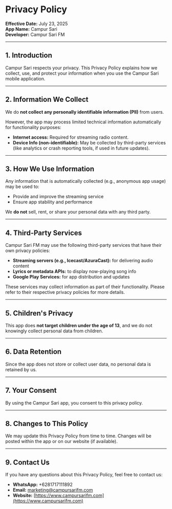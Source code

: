 # Privacy Policy

**Effective Date:** July 23, 2025  
**App Name:** Campur Sari  
**Developer:** Campur Sari FM

---

## 1. Introduction

Campur Sari respects your privacy. This Privacy Policy explains how we collect, use, and protect your information when you use the Campur Sari mobile application.

---

## 2. Information We Collect

We do **not collect any personally identifiable information (PII)** from users.

However, the app may process limited technical information automatically for functionality purposes:

- **Internet access:** Required for streaming radio content.
- **Device Info (non-identifiable):** May be collected by third-party services (like analytics or crash reporting tools, if used in future updates).

---

## 3. How We Use Information

Any information that is automatically collected (e.g., anonymous app usage) may be used to:

- Provide and improve the streaming service
- Ensure app stability and performance

We **do not** sell, rent, or share your personal data with any third party.

---

## 4. Third-Party Services

Campur Sari FM may use the following third-party services that have their own privacy policies:

- **Streaming servers (e.g., Icecast/AzuraCast):** for delivering audio content
- **Lyrics or metadata APIs:** to display now-playing song info
- **Google Play Services:** for app distribution and updates

These services may collect information as part of their functionality. Please refer to their respective privacy policies for more details.

---

## 5. Children's Privacy

This app does **not target children under the age of 13**, and we do not knowingly collect personal data from children.

---

## 6. Data Retention

Since the app does not store or collect user data, no personal data is retained by us.

---

## 7. Your Consent

By using the Campur Sari app, you consent to this privacy policy.

---

## 8. Changes to This Policy

We may update this Privacy Policy from time to time. Changes will be posted within the app or on our website (if available).

---

## 9. Contact Us

If you have any questions about this Privacy Policy, feel free to contact us:

- **WhatsApp:** +6281717111892
- **Email:** marketing@campursarifm.com
- **Website:** [https://www.campursarifm.com](https://www.campursarifm.com)
